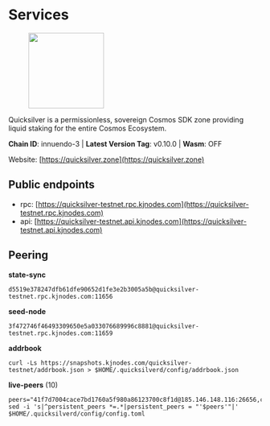 # Services

<figure><img src="https://raw.githubusercontent.com/kj89/testnet_manuals/main/pingpub/logos/quicksilver.png" width="150" alt=""><figcaption></figcaption></figure>

Quicksilver is a permissionless, sovereign Cosmos SDK zone providing liquid staking for the entire Cosmos Ecosystem.

**Chain ID**: innuendo-3 | **Latest Version Tag**: v0.10.0 | **Wasm**: OFF

Website: [https://quicksilver.zone](https://quicksilver.zone)


## Public endpoints

* rpc: [https://quicksilver-testnet.rpc.kjnodes.com](https://quicksilver-testnet.rpc.kjnodes.com)
* api: [https://quicksilver-testnet.api.kjnodes.com](https://quicksilver-testnet.api.kjnodes.com)

## Peering

**state-sync**

```
d5519e378247dfb61dfe90652d1fe3e2b3005a5b@quicksilver-testnet.rpc.kjnodes.com:11656
```

**seed-node**

```
3f472746f46493309650e5a033076689996c8881@quicksilver-testnet.rpc.kjnodes.com:11659
```

**addrbook**
```
curl -Ls https://snapshots.kjnodes.com/quicksilver-testnet/addrbook.json > $HOME/.quicksilverd/config/addrbook.json
```

**live-peers** (10)
```
peers="41f7d7004cace7bd1760a5f980a86123700c8f1d@185.146.148.116:26656,c4489720ba051c79f5bb16ae5d81341b0f248e19@54.194.109.230:26656,025e1a9ba7e536e1db47569b55081f7adf6d2f9e@95.217.83.28:26636,5844010472bac487748336616d450bc9f0cbc57c@65.108.72.175:29656,7d112277450f0a8ef1059e6b334c373a215726ea@23.88.0.170:15619,2096650d8586b858d3369205f3b46ac4c765bc8e@65.109.53.155:26656,e0f0703e9ce343c46e0ec01b19216715e817b358@65.109.85.170:28656,8ff8a186fe9cbc70d0f34891fa051f87e561a48b@158.160.0.93:26656,433f85361545a434ad6b4202e2f373e4894ecf39@142.132.151.99:15619,66f9d8f52a4637dc9215cdaa8dc2977633e52bbf@95.217.144.121:26656"
sed -i 's|^persistent_peers *=.*|persistent_peers = "'$peers'"|' $HOME/.quicksilverd/config/config.toml
```
